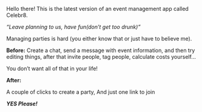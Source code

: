 Hello there! This is the latest version of an event management app called Celebr8.

_“Leave planning to us, have fun(don’t get too drunk)”_

Managing parties is hard (you either know that or just have to believe me).

**Before:**
Create a chat, send a message with event information, and then try editing things, after that invite people, tag people, calculate costs yourself...

You don’t want all of that in your life!

**After:**

A couple of clicks to create a party,
And just one link to join

**_YES Please!_**
